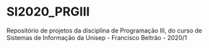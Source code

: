 # SI2020_PRGIII
Repositório de projetos da disciplina de Programação III, do curso de Sistemas de Informação da Unisep - Francisco Beltrão - 2020/1
